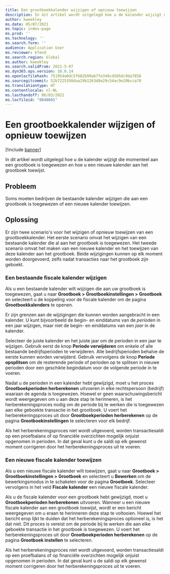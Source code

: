 ```yaml
---
title: Een grootboekkalender wijzigen of opnieuw toewijzen
description: In dit artikel wordt uitgelegd hoe u de kalender wijzigt die momenteel aan een grootboek is toegewezen en hoe u een nieuwe kalender aan het grootboek toewijst.
author: kweekley
ms.date: 05/07/2021
ms.topic: index-page
ms.prod: ''
ms.technology: ''
ms.search.form: ''
audience: Application User
ms.reviewer: kfend
ms.search.region: Global
ms.author: kweekley
ms.search.validFrom: 2021-5-07
ms.dyn365.ops.version: 10.0.14
ms.openlocfilehash: 751954e0dc5f682b99ab7fe349cd505dc9da7858
ms.sourcegitcommit: 52b7225350daa29b1263d8e29c54ac9e20bcca70
ms.translationtype: HT
ms.contentlocale: nl-NL
ms.lasthandoff: 06/03/2022
ms.locfileid: "8848601"
---
```

# <a name="change-or-reassign-a-ledger-calendar"></a>Een grootboekkalender wijzigen of opnieuw toewijzen

[!include [banner](../includes/banner.md)]

In dit artikel wordt uitgelegd hoe u de kalender wijzigt die momenteel aan een grootboek is toegewezen en hoe u een nieuwe kalender aan het grootboek toewijst.

## <a name="issue"></a>Probleem

Soms moeten bedrijven de bestaande kalender wijzigen die aan een grootboek is toegewezen of een nieuwe kalender toewijzen.

## <a name="resolution"></a>Oplossing

Er zijn twee scenario's voor het wijzigen of opnieuw toewijzen van een grootboekkalender. Het eerste scenario omvat het wijzigen van een bestaande kalender die al aan het grootboek is toegewezen. Het tweede scenario omvat het maken van een nieuwe kalender en het toewijzen van deze kalender aan het grootboek. Beide wijzigingen kunnen op elk moment worden doorgevoerd, zelfs nadat transacties naar het grootboek zijn geboekt.

### <a name="change-an-existing-fiscal-calendar"></a>Een bestaande fiscale kalender wijzigen

Als u een bestaande kalender wilt wijzigen die aan uw grootboek is toegewezen, gaat u naar **Grootboek \> Grootboekinstellingen \> Grootboek** en selecteert u de koppeling voor de fiscale kalender om de pagina **Grootboekkalenders** te openen.

Er zijn grenzen aan de wijzigingen die kunnen worden aangebracht in een kalender. U kunt bijvoorbeeld de begin- en einddatums van de *perioden* in een jaar wijzigen, maar niet de begin- en einddatums van een *jaar* in de kalender.

Selecteer de juiste kalender en het juiste jaar om de perioden in een jaar te wijzigen. Gebruik eerst de knop **Periode verwijderen** om enkele of alle bestaande bedrijfsperioden te verwijderen. Alle bedrijfsperioden behalve de eerste kunnen worden verwijderd. Gebruik vervolgens de knop **Periode opsplitsen** om de resterende periode of perioden op te splitsen in nieuwe perioden door een geschikte begindatum voor de volgende periode in te voeren.

Nadat u de perioden in een kalender hebt gewijzigd, moet u het proces **Grootboekperioden herberekenen** uitvoeren in elke rechtspersoon (bedrijf) waaraan de agenda is toegewezen. Hoewel er geen waarschuwingsbericht wordt weergegeven om u aan deze stap te herinneren, is het herberekeningsproces nodig om de periode bij te werken die is toegewezen aan elke geboekte transactie in het grootboek. U voert het herberekeningsproces uit door **Grootboekperioden herberekenen** op de pagina **Grootboekinstellingen** te selecteren voor elk bedrijf.

Als het herberekeningsproces niet wordt uitgevoerd, worden transactiesaldi op een proefbalans of op financiële overzichten mogelijk onjuist opgenomen in perioden. In dat geval kunt u de saldi op elk gewenst moment corrigeren door het herberekeningsproces uit te voeren.

### <a name="assign-a-new-fiscal-calendar"></a>Een nieuwe fiscale kalender toewijzen

Als u een nieuwe fiscale kalender wilt toewijzen, gaat u naar **Grootboek \> Grootboekinstellingen \> Grootboek** en selecteert u **Bewerken** om de bewerkingsmodus in te schakelen voor de pagina **Grootboek**. Selecteer vervolgens in het veld **Fiscale kalender** een nieuwe fiscale kalender.

Als u de fiscale kalender voor een grootboek hebt gewijzigd, moet u **Grootboekperioden herberekenen** uitvoeren. Wanneer u een nieuwe fiscale kalender aan een grootboek toewijst, wordt er een bericht weergegeven om u eraan te herinneren deze stap te voltooien. Hoewel het bericht erop lijkt te duiden dat het herberekeningsproces optioneel is, is het dat niet. Dit proces is vereist om de periode bij te werken die aan elke geboekte transactie in het grootboek is toegewezen. U voert het herberekeningsproces uit door **Grootboekperioden herberekenen** op de pagina **Grootboek instellen** te selecteren.

Als het herberekeningsproces niet wordt uitgevoerd, worden transactiesaldi op een proefbalans of op financiële overzichten mogelijk onjuist opgenomen in perioden. In dat geval kunt u de saldi op elk gewenst moment corrigeren door het herberekeningsproces uit te voeren.
